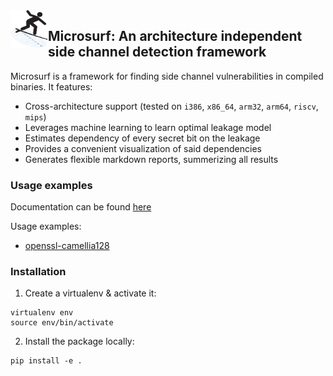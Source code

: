 <img align="left" width="60" height="60" src="doc/figures/logo.png" alt="application project app icon">


## Microsurf: An architecture independent side channel detection framework


Microsurf is a framework for finding side channel vulnerabilities in compiled binaries. It features:


- Cross-architecture support (tested on `i386`, `x86_64`, `arm32`, `arm64`, `riscv`, `mips`)
- Leverages machine learning to learn optimal leakage model
- Estimates dependency of every secret bit on the leakage
- Provides a convenient visualization of said dependencies
- Generates flexible markdown reports, summerizing all results


### Usage examples 

Documentation can be found [here](USAGE.pdf)

Usage examples:

- [openssl-camellia128](doc/examples/openssl-camellia-128.py)

### Installation

1. Create a virtualenv & activate it:

```
virtualenv env
source env/bin/activate
```

2. Install the package locally:

```
pip install -e .
```
